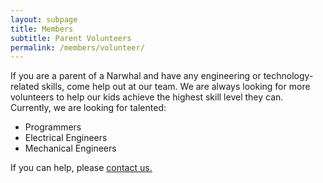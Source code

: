 ```yaml
---
layout: subpage
title: Members
subtitle: Parent Volunteers
permalink: /members/volunteer/
---
```


If you are a parent of a Narwhal and have any engineering or technology-related skills, come help out at our team. We are always looking for more volunteers to help our kids achieve the highest skill level they can. Currently, we are looking for talented:

+ Programmers
+ Electrical Engineers
+ Mechanical Engineers

If you can help, please [contact us.](/contact/)

<br>
